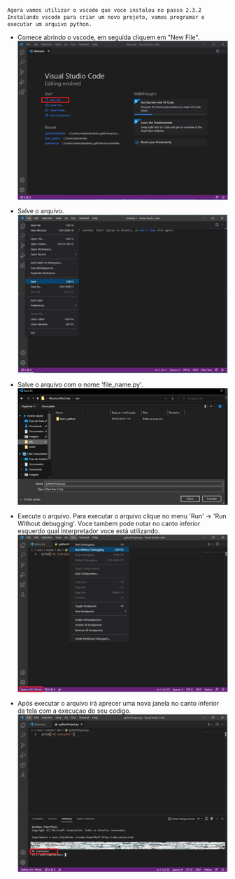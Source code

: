     Agora vamos utilizar o vscode que voce instalou no passo 2.3.2 Instalando vscode para criar um novo projeto, vamos programar e executar um arquivo python.

* Comece abrindo o vscode, em seguida cliquem em "New File".
![vscode_1](img/vscode/vscode_1_new_project.jpg)

* Salve o arquivo.
![vscode_2](img/vscode/vscode_2_save_project.jpg)

* Salve o arquivo com o nome 'file_name.py'.
![vscode_3](img/vscode/vscode_3_save_as_py.jpg)

* Execute o arquivo. Para executar o arquivo clique no menu 'Run' -> 'Run Without debugging'. Voce tambem pode notar no canto inferior esquerdo qual interpretador voce está utilizando.
![vscode_4](img/vscode/vscode_4_run_test_py.jpg)

* Após executar o arquivo irá aprecer uma nova janela no canto inferior da tela com a execuçao do seu codigo.
![pycharm_](img/vscode/vscode_5_result_test_py.jpg)